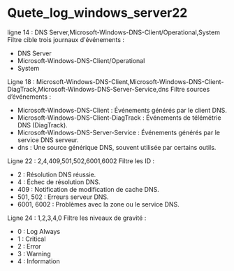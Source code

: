 # Quete_log_windows_server22

ligne 14 : <Channel>DNS Server,Microsoft-Windows-DNS-Client/Operational,System</Channel>  
Filtre cible trois journaux d'événements :
- DNS Server
- Microsoft-Windows-DNS-Client/Operational
- System

Ligne 18 : <Source>Microsoft-Windows-DNS-Client,Microsoft-Windows-DNS-Client-DiagTrack,Microsoft-Windows-DNS-Server-Service,dns</Source>
Filtre sources d’événements :
- Microsoft-Windows-DNS-Client : Événements générés par le client DNS.
- Microsoft-Windows-DNS-Client-DiagTrack : Événements de télémétrie DNS (DiagTrack).
- Microsoft-Windows-DNS-Server-Service : Événements générés par le service DNS serveur.
- dns : Une source générique DNS, souvent utilisée par certains outils.

Ligne 22 : <EventId>2,4,409,501,502,6001,6002</EventId>
Filtre les ID : 
- 2 : Résolution DNS réussie.
- 4 : Échec de résolution DNS.
- 409 : Notification de modification de cache DNS.
- 501, 502 : Erreurs serveur DNS.
- 6001, 6002 : Problèmes avec la zone ou le service DNS.

Ligne 24 : <Level>1,2,3,4,0</Level>
Filtre les niveaux de gravité :
- 0 : Log Always
- 1 : Critical
- 2 : Error
- 3 : Warning
- 4 : Information
